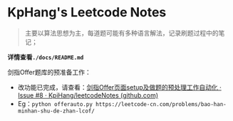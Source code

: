 # KpHang's Leetcode Notes

> 主要以算法思想为主，每道题可能有多种语言解法，记录刷题过程中的笔记；

**详情查看`./docs/README.md`**

剑指Offer题库的预准备工作：

- 改功能已完成，请查看：[剑指Offer页面setup及做题的预处理工作自动化 · Issue #8 · KpiHang/leetcodeNotes (github.com)](https://github.com/KpiHang/leetcodeNotes/issues/8)
- Eg：`python offerauto.py https://leetcode-cn.com/problems/bao-han-minhan-shu-de-zhan-lcof/`

